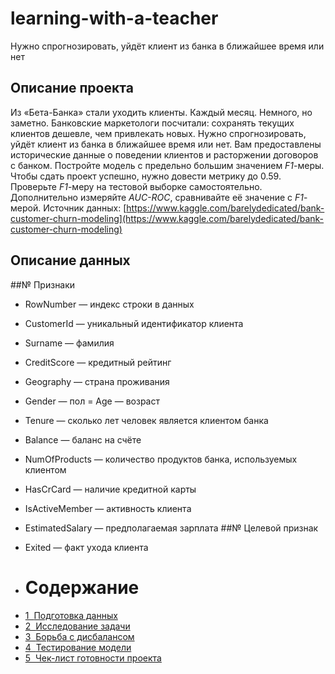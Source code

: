 # learning-with-a-teacher
Нужно спрогнозировать, уйдёт клиент из банка в ближайшее время или нет

## Описание проекта
Из «Бета-Банка» стали уходить клиенты. Каждый месяц. Немного, но заметно. Банковские маркетологи посчитали: сохранять текущих клиентов дешевле, чем привлекать новых.
Нужно спрогнозировать, уйдёт клиент из банка в ближайшее время или нет. Вам предоставлены исторические данные о поведении клиентов и расторжении договоров с банком. 
Постройте модель с предельно большим значением *F1*-меры. Чтобы сдать проект успешно, нужно довести метрику до 0.59. Проверьте *F1*-меру на тестовой выборке самостоятельно.
Дополнительно измеряйте *AUC-ROC*, сравнивайте её значение с *F1*-мерой.
Источник данных: [https://www.kaggle.com/barelydedicated/bank-customer-churn-modeling](https://www.kaggle.com/barelydedicated/bank-customer-churn-modeling)

## Описание данных 
##№ Признаки
- RowNumber — индекс строки в данных
- CustomerId — уникальный идентификатор клиента
- Surname — фамилия
- CreditScore — кредитный рейтинг
- Geography — страна проживания
- Gender — пол
= Age — возраст
- Tenure — сколько лет человек является клиентом банка
- Balance — баланс на счёте
- NumOfProducts — количество продуктов банка, используемых клиентом
- HasCrCard — наличие кредитной карты
- IsActiveMember — активность клиента
- EstimatedSalary — предполагаемая зарплата
##№ Целевой признак
- Exited — факт ухода клиента

- <h1>Содержание<span class="tocSkip"></span></h1>
<div class="toc"><ul class="toc-item"><li><span><a href="#Подготовка-данных" data-toc-modified-id="Подготовка-данных-1"><span class="toc-item-num">1&nbsp;&nbsp;</span>Подготовка данных</a></span></li><li><span><a href="#Исследование-задачи" data-toc-modified-id="Исследование-задачи-2"><span class="toc-item-num">2&nbsp;&nbsp;</span>Исследование задачи</a></span></li><li><span><a href="#Борьба-с-дисбалансом" data-toc-modified-id="Борьба-с-дисбалансом-3"><span class="toc-item-num">3&nbsp;&nbsp;</span>Борьба с дисбалансом</a></span></li><li><span><a href="#Тестирование-модели" data-toc-modified-id="Тестирование-модели-4"><span class="toc-item-num">4&nbsp;&nbsp;</span>Тестирование модели</a></span></li><li><span><a href="#Чек-лист-готовности-проекта" data-toc-modified-id="Чек-лист-готовности-проекта-5"><span class="toc-item-num">5&nbsp;&nbsp;</span>Чек-лист готовности проекта</a></span></li></ul></div>
